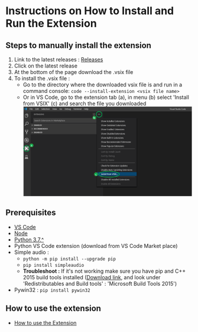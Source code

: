 # Instructions on How to Install and Run the Extension

## Steps to manually install the extension

1. Link to the latest releases :
   [Releases](https://github.com/microsoft/vscode-python-embedded/releases)
2. Click on the latest release
3. At the bottom of the page download the .vsix file
4. To install the .vsix file :
   - Go to the directory where the downloaded vsix file is and run in a command console: `code --install-extension <vsix file name>`
   - Or in VS Code, go to the extension tab (a), in menu (b) select 'Install from VSIX' (c) and search the file you downloaded
     ![VSIX Install Instructions](./vsix-install-instructions.png)

## Prerequisites

- [VS Code](https://code.visualstudio.com/Download)
- [Node](https://nodejs.org/en/download/)
- [Python 3.7.^](https://www.python.org/downloads/)
- Python VS Code extension (download from VS Code Market place)
- Simple audio :
  - `python -m pip install --upgrade pip`
  - `pip install simpleaudio`
  - **Troubleshoot :** If it's not working make sure you have pip and C++ 2015 build tools installed ([Download link](https://visualstudio.microsoft.com/vs/older-downloads), and look under 'Redistributables and Build tools' : 'Microsoft Build Tools 2015')
- Pywin32 : `pip install pywin32`

## How to use the extension

- [How to use the Extension](/docs/how-to-use.md)
